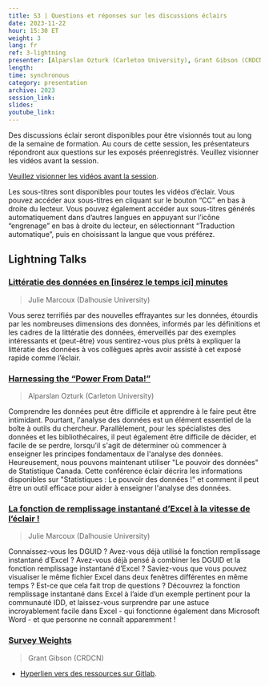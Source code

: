 ```yaml
---
title: S3 | Questions et réponses sur les discussions éclairs
date: 2023-11-22
hour: 15:30 ET
weight: 3
lang: fr
ref: 3-lightning
presenter: [Alparslan Ozturk (Carleton University), Grant Gibson (CRDCN), Julie Marcoux (Dalhousie University)]
length:
time: synchronous
category: presentation
archive: 2023
session_link:
slides:
youtube_link:
---
```

Des discussions éclair seront disponibles pour être visionnés tout au long de la semaine de formation. Au cours de cette session, les présentateurs répondront aux questions sur les exposés préenregistrés. Veuillez visionner les vidéos avant la session.<!--more-->

[Veuillez visionner les vidéos avant la session](https://www.youtube.com/playlist?list=PLa6d-V-ljSCx-OmC5Op6c_Rz-6O_oANbN).

Les sous-titres sont disponibles pour toutes les vidéos d’éclair. Vous pouvez accéder aux sous-titres en cliquant sur le bouton “CC” en bas à droite du lecteur. Vous pouvez également accéder aux sous-titres générés automatiquement dans d’autres langues en appuyant sur l’icône “engrenage” en bas à droite du lecteur, en sélectionnant “Traduction automatique”, puis en choisissant la langue que vous préférez.

## Lightning Talks

### [Littératie des données en \[insérez le temps ici\] minutes](https://youtu.be/CeeHW4HAUZE)

> Julie Marcoux (Dalhousie University)

Vous serez terrifiés par des nouvelles effrayantes sur les données, étourdis par les nombreuses dimensions des données, informés par les définitions et les cadres de la littératie des données, émerveillés par des exemples intéressants et (peut-être) vous sentirez-vous plus prêts à expliquer la littératie des données à vos collègues après avoir assisté à cet exposé rapide comme l’éclair.

### [Harnessing the “Power From Data!”](https://youtu.be/FpSgMiYRh2U)

> Alparslan Ozturk (Carleton University)

Comprendre les données peut être difficile et apprendre à le faire peut être intimidant. Pourtant, l'analyse des données est un élément essentiel de la boîte à outils du chercheur. Parallèlement, pour les spécialistes des données et les bibliothécaires, il peut également être difficile de décider, et facile de se perdre, lorsqu'il s'agit de déterminer où commencer à enseigner les principes fondamentaux de l'analyse des données. Heureusement, nous pouvons maintenant utiliser "Le pouvoir des données" de Statistique Canada. Cette conférence éclair décrira les informations disponibles sur "Statistiques : Le pouvoir des données !" et comment il peut être un outil efficace pour aider à enseigner l'analyse des données.

### [La fonction de remplissage instantané d’Excel à la vitesse de l’éclair !](https://youtu.be/u8sQxnTgbg0)

> Julie Marcoux (Dalhousie University)

Connaissez-vous les DGUID ? Avez-vous déjà utilisé la fonction remplissage instantané d’Excel ? Avez-vous déjà pensé à combiner les DGUID et la fonction remplissage instantané d’Excel ? Saviez-vous que vous pouvez visualiser le même fichier Excel dans deux fenêtres différentes en même temps ? Est-ce que cela fait trop de questions ? Découvrez la fonction remplissage instantané dans Excel à l’aide d’un exemple pertinent pour la communauté IDD, et laissez-vous surprendre par une astuce incroyablement facile dans Excel - qui fonctionne également dans Microsoft Word - et que personne ne connaît apparemment !

### [Survey Weights](https://youtu.be/1kh9cHrL0DE)

> Grant Gibson (CRDCN)

- [Hyperlien vers des ressources sur Gitlab](https://gitlab.com/c3754/dli_2023.git).
